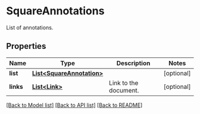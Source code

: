 ﻿
# SquareAnnotations
List of annotations.

## Properties
Name | Type | Description | Notes
------------ | ------------- | ------------- | -------------
**list** | [**List&lt;SquareAnnotation&gt;**](SquareAnnotation.md) |  | [optional]
**links** | [**List&lt;Link&gt;**](Link.md) | Link to the document. | [optional]


[[Back to Model list]](../../README.md#documentation-for-models) [[Back to API list]](../../README.md#documentation-for-api-endpoints) [[Back to README]](../../README.md)


